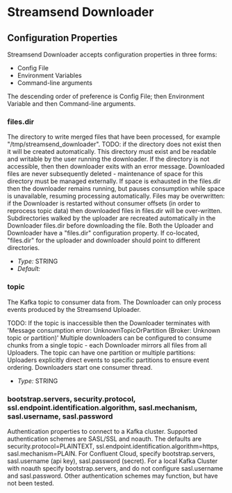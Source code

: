 
# Streamsend Downloader

## Configuration Properties

Streamsend Downloader accepts configuration properties in three forms:

* Config File
* Environment Variables
* Command-line arguments

The descending order of preference is Config File; then Environment Variable and then Command-line arguments.


### files.dir

The directory to write merged files that have been processed, for example "/tmp/streamsend_downloader". 
TODO: if the directory does not exist then it will be created automatically. 
This directory must exist and be readable and writable by the user running the downloader.
If the directory is not accessible, then then downloader exits with an error message.
Downloaded files are never subsequently deleted - maintenance of space for this directory must be managed externally.
If space is exhausted in the files.dir then the downloader remains running, but pauses consumption while space is unavailable, resuming processing automatically.
Files may be overwritten: if the Downloader is restarted without consumer offsets (in order to reprocess topic data) then downloaded files in files.dir will be over-written.
Subdirectories walked by the uploader are recreated automatically in the Downloader files.dir before downloading the file.
Both the Uploader and Downloader have a "files.dir" configuration property.  If co-located, "files.dir" for the uploader and downloader should point to different directories.

- *Type:* STRING
- *Default:* 

### topic

The Kafka topic to consumer data from.
The Downloader can only process events produced by the Streamsend Uploader.

TODO: If the topic is inaccessible then the Downloader terminates with 'Message consumption error: UnknownTopicOrPartition (Broker: Unknown topic or partition)'
Multiple downloaders can be configured to consume chunks from a single topic - each Downloader mirrors all files from all Uploaders.
The topic can have one partition or multiple partitions: Uploaders explicitly direct events to specific partitions to ensure event ordering.
Downloaders start one  consumer thread.

- *Type:* STRING


### bootstrap.servers, security.protocol, ssl.endpoint.identification.algorithm, sasl.mechanism, sasl.username, sasl.password

Authentication properties to connect to a Kafka cluster.
Supported authentication schemes are SASL/SSL and noauth.
The defaults are security.protocol=PLAINTEXT, ssl.endpoint.identification.algorithm=https, sasl.mechanism=PLAIN.
For Confluent Cloud, specify bootstrap.servers, sasl.username (api key), sasl.password (secret).
For a local Kafka Cluster with noauth specify bootstrap.servers, and do not configure sasl.username and sasl.password.
Other authentication schemes may function, but have not been tested.


